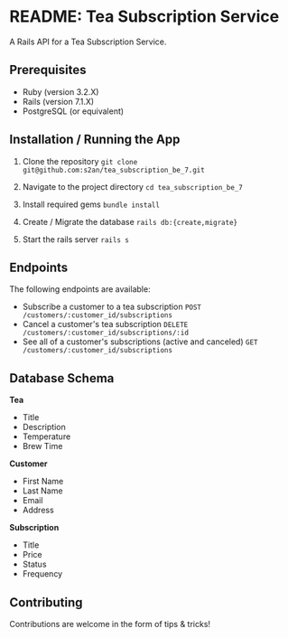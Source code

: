 # README: Tea Subscription Service

A Rails API for a Tea Subscription Service.

## Prerequisites

- Ruby (version 3.2.X)
- Rails (version 7.1.X)
- PostgreSQL (or equivalent)

## Installation / Running the App

1. Clone the repository
`git clone git@github.com:s2an/tea_subscription_be_7.git`

1. Navigate to the project directory
`cd tea_subscription_be_7`

1. Install required gems
`bundle install`

1. Create / Migrate the database
`rails db:{create,migrate}`

1. Start the rails server
`rails s`

## Endpoints

The following endpoints are available:

- Subscribe a customer to a tea subscription
`POST /customers/:customer_id/subscriptions`
- Cancel a customer's tea subscription
`DELETE /customers/:customer_id/subscriptions/:id`
- See all of a customer's subscriptions (active and canceled)
`GET /customers/:customer_id/subscriptions`

## Database Schema

__Tea__
- Title
- Description
- Temperature
- Brew Time

__Customer__
- First Name
- Last Name
- Email
- Address

__Subscription__
- Title
- Price
- Status
- Frequency


## Contributing

Contributions are welcome in the form of tips & tricks!